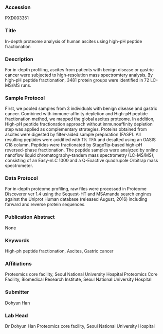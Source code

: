 ### Accession
PXD003351

### Title
In-depth proteome analysis of human ascites using high-pH peptide fractionation

### Description
For in-depth profiling, ascites from patients with benign disease or gastric cancer were subjected to high-resolution mass spectromtery analysis. By high-pH peptide fractionation, 3481 protein groups were identified in 72 LC-MS/MS runs.

### Sample Protocol
First, we pooled samples from 3 individuals with benign disease and gastric cancer. Combined with immune-affinity depletion and High-pH peptide fractionation method, we mapped the global ascites proteome. In addition, High-pH peptide fractionation approach without immunoaffinity depletion step was applied as complementary strategies. Proteins obtained from ascites were digested by filter-aided sample preparation (FASP). All resulting peptides were acidified with 1% TFA and desalted using an OASIS C18 column. Peptides were fractionated by StageTip-based high-pH reversed-phase fractionation. The peptide samples were analyzed by online nanoflow liquid chromatography-tandem mass spectrometry (LC-MS/MS), consisting of an Easy-nLC 1000 and a Q-Exactive quadrupole Orbitrap mass spectrometer.

### Data Protocol
For in-depth proteome profiling, raw files were processed in Proteome Discoverer ver 1.4 using the Sequest-HT and MSAmanda search engines against the Uniprot Human database (released August, 2016) including forward and reverse protein sequences.

### Publication Abstract
None

### Keywords
High-ph peptide fractionation, Ascites, Gastric cancer

### Affiliations
Proteomics core facility, Seoul National University Hospital
Proteomics Core Facility, Biomedical Research Institute, Seoul National University Hospital

### Submitter
Dohyun Han

### Lab Head
Dr Dohyun Han
Proteomics core facility, Seoul National University Hospital


